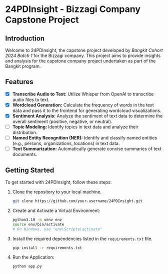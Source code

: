 # 24PDInsight - Bizzagi Company Capstone Project

## Introduction
Welcome to 24PDInsight, the capstone project developed by *Bangkit Cohort 2024 Batch 1* for the Bizzagi company. This project aims to provide insights and analysis for the capstone company project undertaken as part of the Bangkit program. 

## Features
- [x] **Transcribe Audio to Text:** Utilize Whisper from OpenAI to transcribe audio files to text.
- [x] **Wordcloud Generation:** Calculate the frequency of words in the text data and pass it to the frontend for generating wordcloud visualizations.
- [x] **Sentiment Analysis:** Analyze the sentiment of text data to determine the overall sentiment (positive, negative, or neutral).
- [ ] **Topic Modeling:** Identify topics in text data and analyze their distribution.
- [ ] **Named Entity Recognition (NER):** Identify and classify named entities (e.g., persons, organizations, locations) in text data.
- [ ] **Text Summarization:** Automatically generate concise summaries of text documents.

## Getting Started
To get started with 24PDInsight, follow these steps:
1. Clone the repository to your local machine.
    ```bash
    git clone https://github.com/your-username/24PDInsight.git
    ```
2. Create and Activate a Virtual Environment:
    ```bash
    python3.10 -m venv env 
    source env/bin/activate  
    # On Windows, use "env\Scripts\activate"
    ```
3. Install the required dependencies listed in the `requirements.txt` file.
    ```bash
    pip install -r requirements.txt
    ```
4. Run the Application:
    ```bash
    python app.py
    ```
